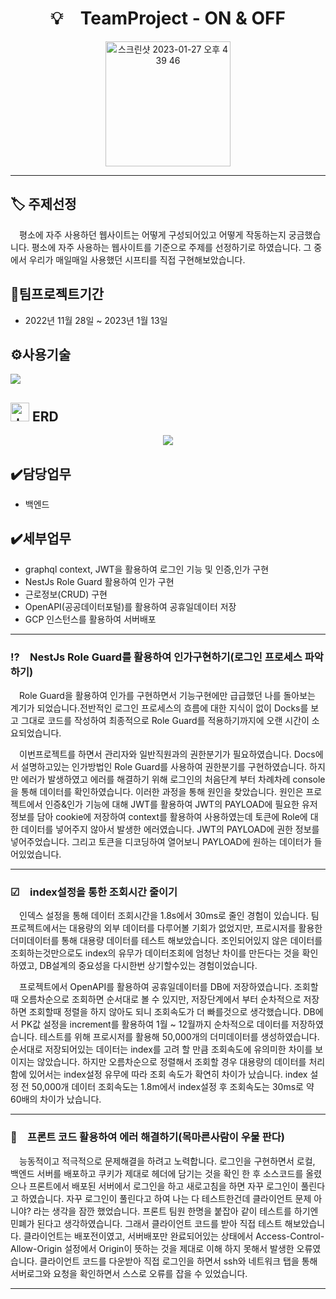 <div align = 'center', fontsize=90 > <h1>💡 TeamProject - ON & OFF</h1> </div>



<div align = 'center'>
<img width="200" alt="스크린샷 2023-01-27 오후 4 39 46" src="https://user-images.githubusercontent.com/108543999/215396621-6c5e7b0c-485b-414c-8170-6d92564752a2.png">
</div>

---

## 🏷️ 주제선정
 평소에 자주 사용하던 웹사이트는 어떻게 구성되어있고 어떻게 작동하는지 궁금했습니다. 평소에 자주 사용하는 웹사이트를 기준으로 주제를 선정하기로 하였습니다. 그 중에서 우리가 매일매일 사용했던 시프티를 직접 구현해보았습니다. 

## 📅팀프로젝트기간
  - 2022년 11월 28일 ~ 2023년 1월 13일
  
## ⚙️사용기술
<div aling = 'center'>
<img src = "https://user-images.githubusercontent.com/108543999/215445104-3f68e908-c19d-4ad3-b078-579cd975a9d7.png">
</div>

## <img width="30" alt="스크린샷 2023-01-30 오후 7 02 51" src="https://user-images.githubusercontent.com/108543999/215448230-ec85f58d-970e-473c-a8a4-5cb8728f4aac.png"> ERD
<div align = 'center'>
<img src="https://user-images.githubusercontent.com/108543999/215436064-dbb53aef-59ae-4d69-b9b8-5af6a3828138.png">
</div>

## ✔️담당업무 
- 백엔드

## ✔️세부업무
- graphql context, JWT을 활용하여 로그인 기능 및 인증,인가 구현
- NestJs Role Guard 활용하여 인가 구현
- 근로정보(CRUD) 구현
- OpenAPI(공공데이터포털)를 활용하여 공휴일데이터 저장
- GCP 인스턴스를 활용하여 서버배포

---

### ⁉ NestJs Role Guard를 활용하여 인가구현하기(로그인 프로세스 파악하기)
 Role Guard을 활용하여 인가를 구현하면서 기능구현에만 급급했던 나를 돌아보는 계기가 되었습니다.전반적인 로그인 프로세스의 흐름에 대한 지식이 없이 Docks를 보고 그대로 코드를 작성하여 최종적으로 Role Guard를 적용하기까지에 오랜 시간이 소요되었습니다. 
 
 이번프로젝트를 하면서 관리자와 일반직원과의 권한분기가 필요하였습니다. Docs에서 설명하고있는 인가방법인 Role Guard를 사용하여 권한분기를 구현하였습니다. 하지만 에러가 발생하였고 에러를 해결하기 위해 로그인의  처음단계 부터 차례차례 console을 통해 데이터를 확인하였습니다. 이러한 과정을 통해 원인을 찾았습니다. 원인은 프로젝트에서 인증&인가 기능에 대해 JWT를 활용하여 JWT의 PAYLOAD에 필요한 유저정보를 담아 cookie에 저장하여 context를 활용하여 사용하였는데 토큰에 Role에 대한 데이터를 넣어주지 않아서 발생한 에러였습니다. JWT의 PAYLOAD에 권한 정보를 넣어주었습니다. 그리고 토큰을 디코딩하여 열어보니 PAYLOAD에 원하는 데이터가 들어있었습니다.
 
---
 
### ☑ index설정을 통한 조회시간 줄이기

 인덱스 설정을 통해 데이터 조회시간을 1.8s에서 30ms로 줄인 경험이 있습니다. 팀프로젝트에서는 대용량의 외부 데이터를 다루어볼 기회가 없었지만, 프로시저를 활용한 더미데이터를 통해 대용량 데이터를 테스트 해보았습니다. 조인되어있지 않은 데이터를 조회하는것만으로도 index의 유무가 데이터조회에 엄청난 차이를 만든다는 것을 확인하였고, DB설계의 중요성을 다시한번 상기할수있는 경험이었습니다.
 
 프로젝트에서 OpenAPI를 활용하여 공휴일데이터를 DB에 저장하였습니다. 조회할때 오름차순으로 조회하면 순서대로 볼 수 있지만, 저장단계에서 부터 순차적으로 저장하면 조회할때 정렬을 하지 않아도 되니 조회속도가 더 빠를것으로 생각했습니다. DB에서 PK값 설정을 increment를 활용하여 1월 ~ 12월까지 순차적으로 데이터를 저장하였습니다. 테스트를 위해 프로시저를 활용해 50,000개의 더미데이터를 생성하였습니다. 순서대로 저장되어있는 데이터는 index를 고려 할 만큼 조회속도에 유의미한 차이를 보이지는 않았습니다. 하지만 오름차순으로 정렬해서 조회할 경우 대용량의 데이터를 처리함에 있어서는 index설정 유무에 따라 조회 속도가 확연히 차이가 났습니다. index 설정 전 50,000개 데이터 조회속도는 1.8m에서 index설정 후 조회속도는 30ms로 약 60배의 차이가 났습니다. 
 
---

### 🤔 프론트 코드 활용하여 에러 해결하기(목마른사람이 우물 판다)

 능동적이고 적극적으로 문제해결을 하려고 노력합니다. 로그인을 구현하면서 로컬, 백엔드 서버를 배포하고 쿠키가 제대로 헤더에 담기는 것을 확인 한 후 소스코드를 올렸으나 프론트에서 배포된 서버에서 로그인을 하고 새로고침을 하면 자꾸 로그인이 풀린다고 하였습니다. 자꾸 로그인이 풀린다고 하여 나는 다 테스트한건데 클라이언트 문제 아니야? 라는 생각을 잠깐 했었습니다.  프론트 팀원 한명을 붙잡아 같이 테스트를 하기엔 민폐가 된다고 생각하였습니다. 그래서 클라이언트 코드를 받아 직접 테스트 해보았습니다. 클라이언트는 배포전이였고, 서버배포만 완료되어있는 상태에서 Access-Control-Allow-Origin 설정에서 Origin이 뜻하는 것을 제대로 이해 하지 못해서 발생한 오류였습니다. 클라이언트 코드를 다운받아 직접 로그인을 하면서 ssh와 네트워크 탭을  통해 서버로그와 요청을 확인하면서 스스로 오류를 잡을 수 있었습니다.
 
---
